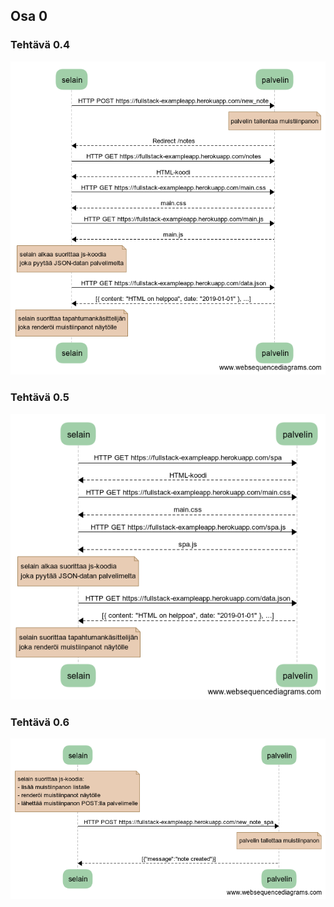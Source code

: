 ## Osa 0

### Tehtävä 0.4

![Tehtävä 0.4](Tehtava-0-4.png)

### Tehtävä 0.5

![Tehtävä 0.5](Tehtava-0-5.png)

### Tehtävä 0.6

![Tehtävä 0.6](Tehtava-0-6.png)

